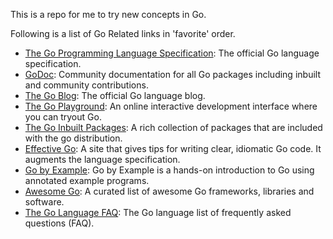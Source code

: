 This is a repo for me to try new concepts in Go.  

Following is a list of Go Related links in 'favorite' order.
 - [The Go Programming Language Specification](https://golang.org/ref/spec): The official Go language specification.
 - [GoDoc](https://godoc.org/): Community documentation for all Go packages including inbuilt and community contributions.
 - [The Go Blog](https://blog.golang.org/): The official Go language blog.
 - [The Go Playground](https://play.golang.org/): An online interactive development interface where you can tryout Go.
 - [The Go Inbuilt Packages](https://golang.org/pkg/): A rich collection of packages that are included with the go distribution.
 - [Effective Go](https://golang.org/doc/effective_go.html): A site that gives tips for writing clear, idiomatic Go code.  It augments the language specification.
 - [Go by Example](https://gobyexample.com/): Go by Example is a hands-on introduction to Go using annotated example programs.
 - [Awesome Go](https://awesome-go.com/): A curated list of awesome Go frameworks, libraries and software.
 - [The Go Language FAQ](https://golang.org/doc/faq): The Go language list of frequently asked questions (FAQ).

 
